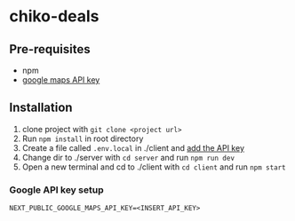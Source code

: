 # chiko-deals

## Pre-requisites
- npm
- [google maps API key](https://developers.google.com/maps)

## Installation
1. clone project with `git clone <project url>`
1. Run `npm install` in root directory
1. Create a file called `.env.local` in ./client and [add the API key](#google-api-key-setup)
1. Change dir to ./server with `cd server` and run `npm run dev`
1. Open a new terminal and cd to ./client with `cd client` and run `npm start`

### Google API key setup
```
NEXT_PUBLIC_GOOGLE_MAPS_API_KEY=<INSERT_API_KEY>
```